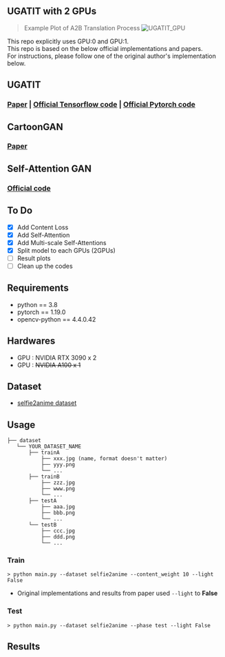 ## UGATIT with 2 GPUs

> Example Plot of A2B Translation Process
![UGATIT_GPU](https://user-images.githubusercontent.com/63994269/130188522-ea77b1e8-5fdf-49f1-bdc6-37912403aff1.png)

This repo explicitly uses GPU:0 and GPU:1.    
This repo is based on the below official implementations and papers.    
For instructions, please follow one of the original author's implementation below.

## UGATIT
### [Paper](https://arxiv.org/abs/1907.10830) | [Official Tensorflow code](https://github.com/taki0112/UGATIT) | [Official Pytorch code](https://github.com/znxlwm/UGATIT-pytorch) 

## CartoonGAN
### [Paper](https://ieeexplore.ieee.org/document/8579084)    

## Self-Attention GAN
### [Official code](https://github.com/heykeetae/Self-Attention-GAN)    

## To Do
- [x] Add Content Loss
- [x] Add Self-Attention
- [x] Add Multi-scale Self-Attentions
- [x] Split model to each GPUs (2GPUs)
- [ ] Result plots
- [ ] Clean up the codes

## Requirements
* python == 3.8
* pytorch == 1.19.0
* opencv-python == 4.4.0.42

## Hardwares
* GPU : NVIDIA RTX 3090 x 2
* GPU : ~~NVIDIA A100 x 1~~

## Dataset
* [selfie2anime dataset](https://drive.google.com/file/d/1xOWj1UVgp6NKMT3HbPhBbtq2A4EDkghF/view?usp=sharing)

## Usage
```
├── dataset
   └── YOUR_DATASET_NAME
       ├── trainA
           ├── xxx.jpg (name, format doesn't matter)
           ├── yyy.png
           └── ...
       ├── trainB
           ├── zzz.jpg
           ├── www.png
           └── ...
       ├── testA
           ├── aaa.jpg 
           ├── bbb.png
           └── ...
       └── testB
           ├── ccc.jpg 
           ├── ddd.png
           └── ...
```

### Train
```
> python main.py --dataset selfie2anime --content_weight 10 --light False
```
  * Original implementations and results from paper used `--light` to **False**

### Test
```
> python main.py --dataset selfie2anime --phase test --light False
```

## Results

